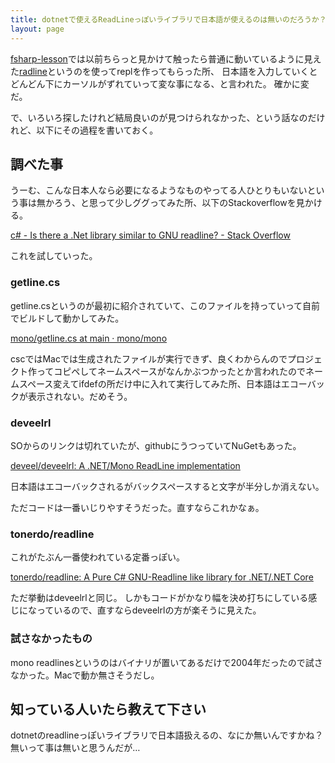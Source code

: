 ```yaml
---
title: dotnetで使えるReadLineっぽいライブラリで日本語が使えるのは無いのだろうか？
layout: page
---
```

[fsharp-lesson](https://karino2.github.io/fsharp-lesson/toyrel.html)では以前ちらっと見かけて触ったら普通に動いているように見えた[radline](https://github.com/spectreconsole/radline)というのを使ってreplを作ってもらった所、
日本語を入力していくとどんどん下にカーソルがずれていって変な事になる、と言われた。
確かに変だ。

で、いろいろ探したけれど結局良いのが見つけられなかった、という話なのだけれど、以下にその過程を書いておく。

## 調べた事

うーむ、こんな日本人なら必要になるようなものやってる人ひとりもいないという事は無かろう、と思って少しググってみた所、以下のStackoverflowを見かける。

[c# - Is there a .Net library similar to GNU readline? - Stack Overflow](https://stackoverflow.com/questions/2024170/is-there-a-net-library-similar-to-gnu-readline)

これを試していった。

### getline.cs

getline.csというのが最初に紹介されていて、このファイルを持っていって自前でビルドして動かしてみた。

[mono/getline.cs at main · mono/mono](https://github.com/mono/mono/blob/main/mcs/tools/csharp/getline.cs)

cscではMacでは生成されたファイルが実行できず、良くわからんのでプロジェクト作ってコピペしてネームスペースがなんかぶつかったとか言われたのでネームスペース変えてifdefの所だけ中に入れて実行してみた所、日本語はエコーバックが表示されない。だめそう。

### deveelrl

SOからのリンクは切れていたが、githubにうつっていてNuGetもあった。

[deveel/deveelrl: A .NET/Mono ReadLine implementation](https://github.com/deveel/deveelrl)

日本語はエコーバックされるがバックスペースすると文字が半分しか消えない。

ただコードは一番いじりやすそうだった。直すならこれかなぁ。

### tonerdo/readline

これがたぶん一番使われている定番っぽい。

[tonerdo/readline: A Pure C# GNU-Readline like library for .NET/.NET Core](https://github.com/tonerdo/readline)

ただ挙動はdeveelrlと同じ。
しかもコードがかなり幅を決め打ちにしている感じになっているので、直すならdeveelrlの方が楽そうに見えた。

### 試さなかったもの

mono readlinesというのはバイナリが置いてあるだけで2004年だったので試さなかった。Macで動か無さそうだし。

## 知っている人いたら教えて下さい

dotnetのreadlineっぽいライブラリで日本語扱えるの、なにか無いんですかね？
無いって事は無いと思うんだが…
